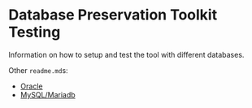 # Database Preservation Toolkit Testing

Information on how to setup and test the tool with different databases.

Other `readme.md`s:

* [Oracle](oracle/readme.md)
* [MySQL/Mariadb](mysql/readme.md)
